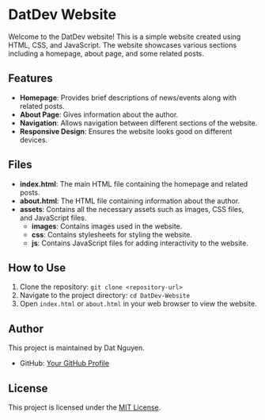 # DatDev Website

Welcome to the DatDev website! This is a simple website created using HTML, CSS, and JavaScript. The website showcases various sections including a homepage, about page, and some related posts.

## Features

- **Homepage**: Provides brief descriptions of news/events along with related posts.
- **About Page**: Gives information about the author.
- **Navigation**: Allows navigation between different sections of the website.
- **Responsive Design**: Ensures the website looks good on different devices.

## Files

- **index.html**: The main HTML file containing the homepage and related posts.
- **about.html**: The HTML file containing information about the author.
- **assets**: Contains all the necessary assets such as images, CSS files, and JavaScript files.
  - **images**: Contains images used in the website.
  - **css**: Contains stylesheets for styling the website.
  - **js**: Contains JavaScript files for adding interactivity to the website.

## How to Use

1. Clone the repository: `git clone <repository-url>`
2. Navigate to the project directory: `cd DatDev-Website`
3. Open `index.html` or `about.html` in your web browser to view the website.

## Author

This project is maintained by Dat Nguyen.

- GitHub: [Your GitHub Profile](https://github.com/realthdat)

## License

This project is licensed under the [MIT License](LICENSE).